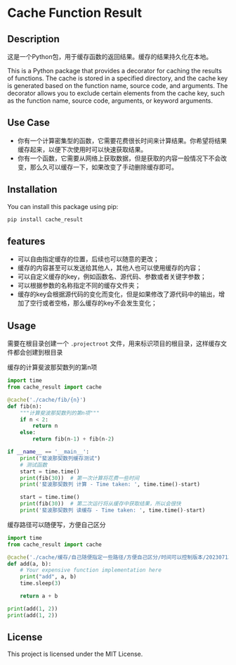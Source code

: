# Cache Function Result

## Description

这是一个Python包，用于缓存函数的返回结果。缓存的结果持久化在本地。

This is a Python package that provides a decorator for caching the results of functions. The cache is stored in a specified directory, and the cache key is generated based on the function name, source code, and arguments. The decorator allows you to exclude certain elements from the cache key, such as the function name, source code, arguments, or keyword arguments.

## Use Case

- 你有一个计算密集型的函数，它需要花费很长时间来计算结果。你希望将结果缓存起来，以便下次使用时可以快速获取结果。
- 你有一个函数，它需要从网络上获取数据，但是获取的内容一般情况下不会改变，那么久可以缓存一下，如果改变了手动删除缓存即可。

## Installation

You can install this package using pip:

```bash
pip install cache_result
```

## features

- 可以自由指定缓存的位置，后续也可以随意的更改；
- 缓存的内容甚至可以发送给其他人，其他人也可以使用缓存的内容；
- 可以自定义缓存的key，例如函数名、源代码、参数或者关键字参数；
- 可以根据参数的名称指定不同的缓存文件夹；
- 缓存的key会根据源代码的变化而变化，但是如果修改了源代码中的输出，增加了空行或者空格，那么缓存的key不会发生变化；


## Usage

需要在根目录创建一个 `.projectroot` 文件，用来标识项目的根目录，这样缓存文件都会创建到根目录


缓存的计算斐波那契数列的第n项


```python
import time
from cache_result import cache

@cache('./cache/fib/{n}')
def fib(n):
    """计算斐波那契数列的第n项"""
    if n < 2:
        return n
    else:
        return fib(n-1) + fib(n-2)

if __name__ == '__main__':
    print("斐波那契数列缓存测试")
    # 测试函数
    start = time.time()
    print(fib(30))  # 第一次计算将花费一些时间
    print('斐波那契数列 计算 - Time taken: ', time.time()-start)

    start = time.time()
    print(fib(30))  # 第二次运行将从缓存中获取结果，所以会很快
    print('斐波那契数列 读缓存 - Time taken: ', time.time()-start)

```

缓存路径可以随便写，方便自己区分

```python
import time
from cache_result import cache

@cache('./cache/缓存/自己随便指定一些路径/方便自己区分/时间可以控制版本/20230713/add', exclude=['func_name'], is_print=True)
def add(a, b):
    # Your expensive function implementation here
    print("add", a, b)
    time.sleep(3)

    return a + b

print(add(1, 2))
print(add(1, 2))
```

## License

This project is licensed under the MIT License.


